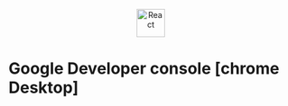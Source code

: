 <p align="center">
<a href="https://en.wikipedia.org/wiki/C%2B%a" target="_blank" rel="noreferrer"><img src="https://i.ibb.co/hVbq7bF/unnamed.png" width="50" height="50" alt="React" /></a>

  
# Google Developer console [chrome Desktop]
